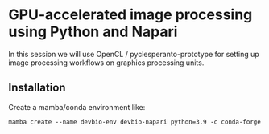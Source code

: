 # GPU-accelerated image processing using Python and Napari

In this session we will use OpenCL / pyclesperanto-prototype for setting up image processing workflows on graphics processing units.

## Installation

Create a mamba/conda environment like:

```
mamba create --name devbio-env devbio-napari python=3.9 -c conda-forge
```
